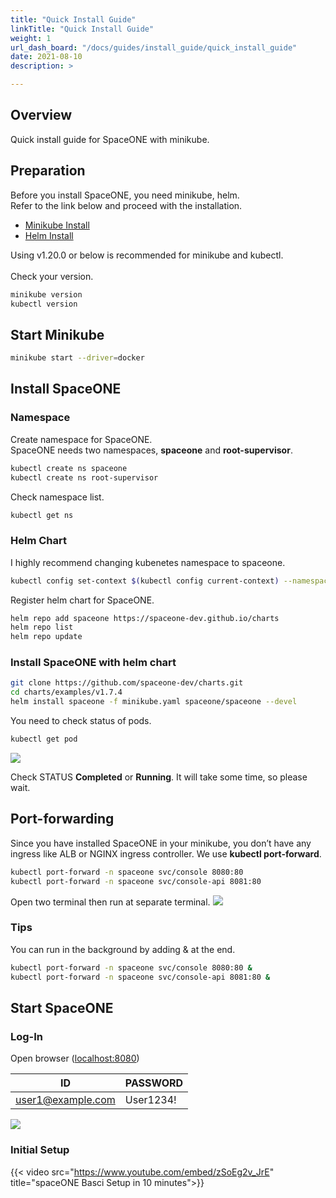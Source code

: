 ```yaml
---
title: "Quick Install Guide"
linkTitle: "Quick Install Guide"
weight: 1
url_dash_board: "/docs/guides/install_guide/quick_install_guide" 
date: 2021-08-10
description: >

---
```


## Overview
Quick install guide for SpaceONE with minikube.

## Preparation
Before you install SpaceONE, you need minikube, helm. <br>
Refer to the link below and proceed with the installation.

* [Minikube Install](https://minikube.sigs.k8s.io/docs/start/)
* [Helm Install](https://helm.sh/docs/intro/install/)

Using v1.20.0 or below is recommended for minikube and kubectl.<br><br>
Check your version.

~~~bash
minikube version
kubectl version
~~~

## Start Minikube
~~~bash
minikube start --driver=docker
~~~

## Install SpaceONE

### Namespace
Create namespace for SpaceONE.<br>
SpaceONE needs two namespaces, **spaceone** and **root-supervisor**.
~~~bash
kubectl create ns spaceone
kubectl create ns root-supervisor
~~~

Check namespace list.
~~~bash
kubectl get ns
~~~

### Helm Chart
I highly recommend changing kubenetes namespace to spaceone.
~~~bash
kubectl config set-context $(kubectl config current-context) --namespace spaceone
~~~

Register helm chart for SpaceONE.
~~~bash
helm repo add spaceone https://spaceone-dev.github.io/charts
helm repo list
helm repo update
~~~

### Install SpaceONE with helm chart
~~~bash
git clone https://github.com/spaceone-dev/charts.git
cd charts/examples/v1.7.4
helm install spaceone -f minikube.yaml spaceone/spaceone --devel
~~~

You need to check status of pods.
~~~bash
kubectl get pod
~~~
![](/docs/setup_operation/quick_install/quick_install_img/quick_install_image_01.png)

Check STATUS **Completed** or **Running**.
It will take some time, so please wait.

## Port-forwarding
Since you have installed SpaceONE in your minikube, you don’t have any ingress like ALB or NGINX ingress controller.
We use **kubectl port-forward**.

~~~bash
kubectl port-forward -n spaceone svc/console 8080:80
kubectl port-forward -n spaceone svc/console-api 8081:80
~~~

Open two terminal then run at separate terminal.
![](/docs/setup_operation/quick_install/quick_install_img/quick_install_image_02.png)

### Tips
You can run in the background by adding & at the end.

~~~bash
kubectl port-forward -n spaceone svc/console 8080:80 &
kubectl port-forward -n spaceone svc/console-api 8081:80 &
~~~

## Start SpaceONE

### Log-In
Open browser
([localhost:8080](http://localhost:8080))

| ID | PASSWORD |
|---|---|
| user1@example.com | User1234! |

![](/docs/setup_operation/quick_install/quick_install_img/quick_install_image_03.png)

### Initial Setup
{{< video src="https://www.youtube.com/embed/zSoEg2v_JrE" title="spaceONE Basci Setup in 10 minutes">}}

